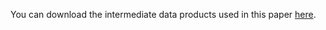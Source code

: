 You can download the intermediate data products used in this paper [here](https://library.ucsd.edu/dc/object/bb4445091v).
